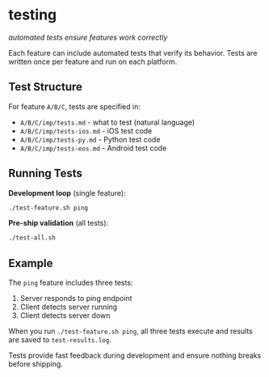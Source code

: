 # testing
*automated tests ensure features work correctly*

Each feature can include automated tests that verify its behavior. Tests are written once per feature and run on each platform.

## Test Structure

For feature `A/B/C`, tests are specified in:
- `A/B/C/imp/tests.md` - what to test (natural language)
- `A/B/C/imp/tests-ios.md` - iOS test code
- `A/B/C/imp/tests-py.md` - Python test code
- `A/B/C/imp/tests-eos.md` - Android test code

## Running Tests

**Development loop** (single feature):
```bash
./test-feature.sh ping
```

**Pre-ship validation** (all tests):
```bash
./test-all.sh
```

## Example

The `ping` feature includes three tests:
1. Server responds to ping endpoint
2. Client detects server running
3. Client detects server down

When you run `./test-feature.sh ping`, all three tests execute and results are saved to `test-results.log`.

Tests provide fast feedback during development and ensure nothing breaks before shipping.
